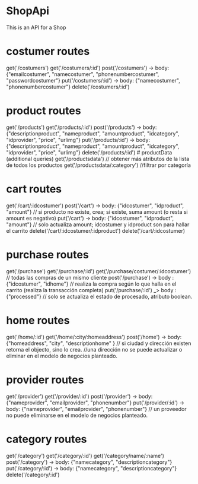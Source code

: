 # ShopApi
This is an API for a Shop

  # costumer routes
get('/costumers')
get('/costumers/:id')
post('/costumers') -> body: {"emailcostumer", "namecostumer", "phonenumbercostumer", "passwordcostumer"}
put('/costumers/:id') -> body: {"namecostumer", "phonenumbercostumer"}
delete('/costumers/:id')

  # product routes
get('/products')
get('/products/:id')
post('/products') -> body: {"descriptionproduct", "nameproduct", "amountproduct", "idcategory", "idprovider", "price", "urlimg"}
put('/products/:id') -> body: {"descriptionproduct", "nameproduct", "amountproduct", "idcategory", "idprovider", "price", "urlimg"}
delete('/products/:id')
    # productData (additional queries)
  get('/productsdata') // obtener más atributos de la lista de todos los productos
  get('/productsdata/:category') //filtrar por categoría

  # cart routes
get('/cart/:idcostumer')
post('/cart') -> body: {"idcostumer", "idproduct", "amount"} // si producto no existe, crea; si existe, suma amount (o resta si amount es negativo)
put('/cart') -> body: {"idcostumer", "idproduct", "amount"} // solo actualiza amount; idcostumer y idproduct son para hallar el carrito
delete('/cart/:idcostumer/:idproduct')
delete('/cart/:idcostumer)

  # purchase routes
get('/purchase')
get('/purchase/:id')
get('/purchase/costumer/:idcostumer') // todas las compras de un mismo cliente
post('/purchase') -> body : {"idcostumer", "idhome"} // realiza la compra según lo que halla en el carrito (realiza la transacción completa)
put('/purchase/:id') _> body : {"processed"} // solo se actualiza el estado de procesado, atributo boolean.

  # home routes
get('/home/:id')
get('/home/:city/:homeaddress')
post('/home') -> body: {"homeaddress", "city", "descriptionhome" } // si ciudad y dirección existen retorna el objecto, sino lo crea.
//una dirección no se puede actualizar o eliminar en el modelo de negocios planteado.

  # provider routes
get('/provider')
get('/provider/:id')
post('/provider') -> body: {"nameprovider", "emailprovider", "phonenumber"}
put('/provider/:id') -> body: {"nameprovider", "emailprovider", "phonenumber"}
// un proveedor no puede eliminarse en el modelo de negocios planteado.

  # category routes
get('/category')
get('/category/:id')
get('/category/name/:name')
post('/category') -> body: {"namecategory", "descriptioncategory"}
put('/category/:id') -> body: {"namecategory", "descriptioncategory"}
delete('/category/:id')
